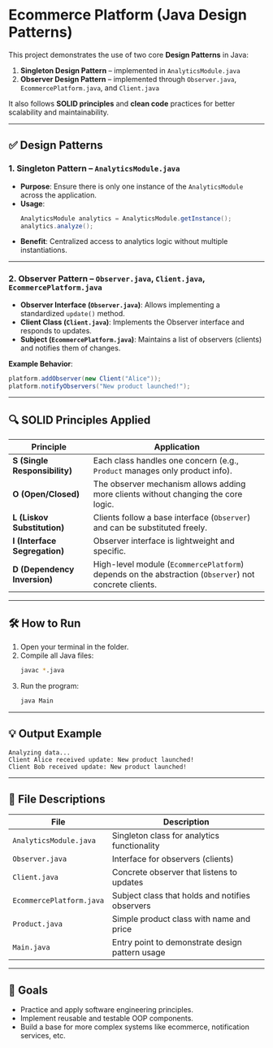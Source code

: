 
# Ecommerce Platform (Java Design Patterns)

This project demonstrates the use of two core **Design Patterns** in Java:

1. **Singleton Design Pattern** – implemented in `AnalyticsModule.java`
2. **Observer Design Pattern** – implemented through `Observer.java`, `EcommercePlatform.java`, and `Client.java`

It also follows **SOLID principles** and **clean code** practices for better scalability and maintainability.

---

## ✅ Design Patterns

### 1. Singleton Pattern – `AnalyticsModule.java`

- **Purpose**: Ensure there is only one instance of the `AnalyticsModule` across the application.
- **Usage**:
  ```java
  AnalyticsModule analytics = AnalyticsModule.getInstance();
  analytics.analyze();
  ```
- **Benefit**: Centralized access to analytics logic without multiple instantiations.

---

### 2. Observer Pattern – `Observer.java`, `Client.java`, `EcommercePlatform.java`

- **Observer Interface (`Observer.java`)**: Allows implementing a standardized `update()` method.
- **Client Class (`Client.java`)**: Implements the Observer interface and responds to updates.
- **Subject (`EcommercePlatform.java`)**: Maintains a list of observers (clients) and notifies them of changes.

**Example Behavior**:
```java
platform.addObserver(new Client("Alice"));
platform.notifyObservers("New product launched!");
```

---

## 🔍 SOLID Principles Applied

| Principle | Application |
|----------|-------------|
| **S (Single Responsibility)** | Each class handles one concern (e.g., `Product` manages only product info). |
| **O (Open/Closed)** | The observer mechanism allows adding more clients without changing the core logic. |
| **L (Liskov Substitution)** | Clients follow a base interface (`Observer`) and can be substituted freely. |
| **I (Interface Segregation)** | Observer interface is lightweight and specific. |
| **D (Dependency Inversion)** | High-level module (`EcommercePlatform`) depends on the abstraction (`Observer`) not concrete clients. |

---

## 🛠 How to Run

1. Open your terminal in the folder.
2. Compile all Java files:
   ```bash
   javac *.java
   ```
3. Run the program:
   ```bash
   java Main
   ```

---

## 💡 Output Example

```
Analyzing data...
Client Alice received update: New product launched!
Client Bob received update: New product launched!
```

---

## 📁 File Descriptions

| File | Description |
|------|-------------|
| `AnalyticsModule.java` | Singleton class for analytics functionality |
| `Observer.java` | Interface for observers (clients) |
| `Client.java` | Concrete observer that listens to updates |
| `EcommercePlatform.java` | Subject class that holds and notifies observers |
| `Product.java` | Simple product class with name and price |
| `Main.java` | Entry point to demonstrate design pattern usage |

---

## 🎯 Goals

- Practice and apply software engineering principles.
- Implement reusable and testable OOP components.
- Build a base for more complex systems like ecommerce, notification services, etc.
